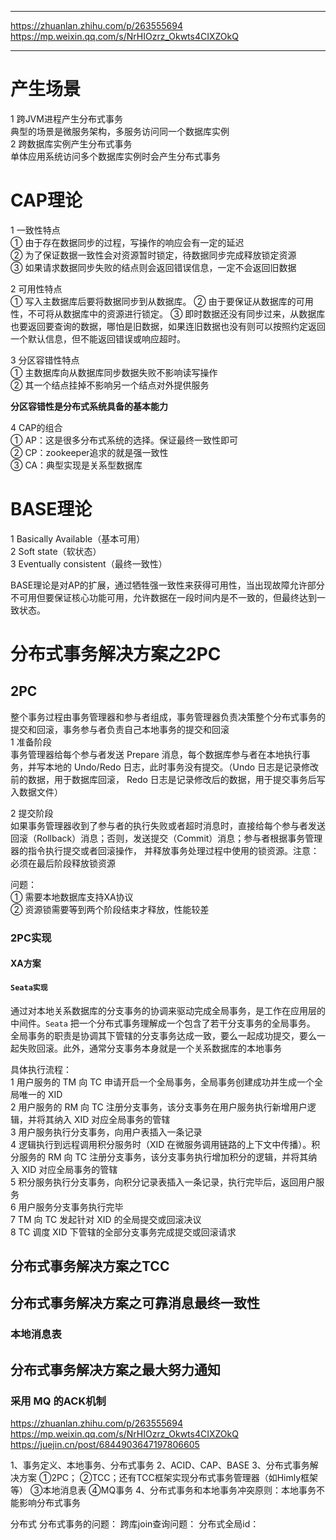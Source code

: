 ---------------------------------------------------------
https://zhuanlan.zhihu.com/p/263555694
https://mp.weixin.qq.com/s/NrHIOzrz_Okwts4CIXZOkQ

---------------------------------------------------------

# 产生场景
1 跨JVM进程产生分布式事务  
典型的场景是微服务架构，多服务访问同一个数据库实例  
2 跨数据库实例产生分布式事务  
单体应用系统访问多个数据库实例时会产生分布式事务  

# CAP理论
1 一致性特点  
① 由于存在数据同步的过程，写操作的响应会有一定的延迟  
② 为了保证数据一致性会对资源暂时锁定，待数据同步完成释放锁定资源  
③ 如果请求数据同步失败的结点则会返回错误信息，一定不会返回旧数据  

2 可用性特点  
① 写入主数据库后要将数据同步到从数据库。
② 由于要保证从数据库的可用性，不可将从数据库中的资源进行锁定。
③ 即时数据还没有同步过来，从数据库也要返回要查询的数据，哪怕是旧数据，如果连旧数据也没有则可以按照约定返回一个默认信息，但不能返回错误或响应超时。

3 分区容错性特点  
① 主数据库向从数据库同步数据失败不影响读写操作  
② 其一个结点挂掉不影响另一个结点对外提供服务  

**分区容错性是分布式系统具备的基本能力**

4 CAP的组合  
① AP：这是很多分布式系统的选择。保证最终一致性即可  
② CP：zookeeper追求的就是强一致性  
③ CA：典型实现是关系型数据库  

# BASE理论
1 Basically Available（基本可用）  
2 Soft state（软状态）  
3 Eventually consistent（最终一致性）  

BASE理论是对AP的扩展，通过牺牲强一致性来获得可用性，当出现故障允许部分不可用但要保证核心功能可用，允许数据在一段时间内是不一致的，但最终达到一致状态。  

# 分布式事务解决方案之2PC
## 2PC
整个事务过程由事务管理器和参与者组成，事务管理器负责决策整个分布式事务的提交和回滚，事务参与者负责自己本地事务的提交和回滚  
1 准备阶段  
事务管理器给每个参与者发送 Prepare 消息，每个数据库参与者在本地执行事务，并写本地的 Undo/Redo 日志，此时事务没有提交。（Undo 日志是记录修改前的数据，用于数据库回滚，
Redo 日志是记录修改后的数据，用于提交事务后写入数据文件）  

2 提交阶段  
如果事务管理器收到了参与者的执行失败或者超时消息时，直接给每个参与者发送回滚（Rollback）消息；否则，发送提交（Commit）消息；参与者根据事务管理器的指令执行提交或者回滚操作，
并释放事务处理过程中使用的锁资源。注意：必须在最后阶段释放锁资源

问题：  
① 需要本地数据库支持XA协议  
② 资源锁需要等到两个阶段结束才释放，性能较差

### 2PC实现
#### XA方案

#### ```Seata实现```
通过对本地关系数据库的分支事务的协调来驱动完成全局事务，是工作在应用层的中间件。```Seata``` 把一个分布式事务理解成一个包含了若干分支事务的全局事务。
全局事务的职责是协调其下管辖的分支事务达成一致，要么一起成功提交，要么一起失败回滚。此外，通常分支事务本身就是一个关系数据库的本地事务  

具体执行流程：  
1 用户服务的 TM 向 TC 申请开启一个全局事务，全局事务创建成功并生成一个全局唯一的 XID  
2 用户服务的 RM 向 TC 注册分支事务，该分支事务在用户服务执行新增用户逻辑，并将其纳入 XID 对应全局事务的管辖  
3 用户服务执行分支事务，向用户表插入一条记录  
4 逻辑执行到远程调用积分服务时（XID 在微服务调用链路的上下文中传播）。积分服务的 RM 向 TC 注册分支事务，该分支事务执行增加积分的逻辑，并将其纳入 XID 对应全局事务的管辖  
5 积分服务执行分支事务，向积分记录表插入一条记录，执行完毕后，返回用户服务  
6 用户服务分支事务执行完毕  
7 TM 向 TC 发起针对 XID 的全局提交或回滚决议  
8 TC 调度 XID 下管辖的全部分支事务完成提交或回滚请求  

## 分布式事务解决方案之TCC


## 分布式事务解决方案之可靠消息最终一致性
### 本地消息表


## 分布式事务解决方案之最大努力通知
### 采用 MQ 的ACK机制



https://zhuanlan.zhihu.com/p/263555694
https://mp.weixin.qq.com/s/NrHIOzrz_Okwts4CIXZOkQ
https://juejin.cn/post/6844903647197806605

1、事务定义、本地事务、分布式事务
2、ACID、CAP、BASE
3、分布式事务解决方案
①2PC；
②TCC；还有TCC框架实现分布式事务管理器（如Himly框架等）
③本地消息表
④MQ事务
4、分布式事务和本地事务冲突原则：本地事务不能影响分布式事务


分布式
分布式事务的问题：
跨库join查询问题：
分布式全局id：

